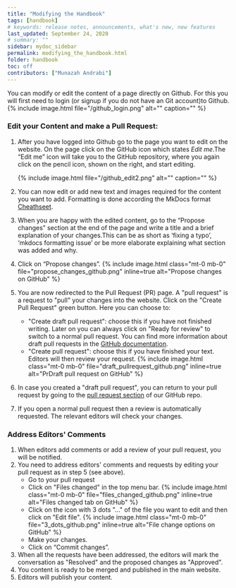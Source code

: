 ```yaml
---
title: "Modifying the Handbook"
tags: [handbook]
# keywords: release notes, announcements, what's new, new features
last_updated: September 24, 2020
# summary: ""
sidebar: mydoc_sidebar
permalink: modifying_the_handbook.html
folder: handbook
toc: off
contributors: ["Munazah Andrabi"]
---
```


   You can modify or edit the content of a page directly on Github. For this you will first need to login (or signup if you do not have an Git account)to Github.     
       {% include image.html file="/github_login.png" alt="" caption="" %}


### Edit your Content and make a Pull Request:
  
  1. After you have logged into Github go to the page you want to edit on the website. On the page click on the GitHub icon which states *Edit me*.The “Edit me”
     icon will take you to the GitHub repository, where you again click on the pencil icon, shown on the right, and start editing.
  
       {% include image.html file="/github_edit2.png" alt="" caption="" %}

  2. You can now edit or add new text and images required for the content you want to add. Formatting is done according the MkDocs format 
     [Cheathseet](http://madrus4u.com/mdocs/engine/cheatsheet/).
     
  3. When you are happy with the edited content, go to the “Propose changes” section at the end of the page and write a title and a brief 
     explanation of your changes.This can be as short as ‘fixing a typo’, ‘mkdocs formatting issue’ or be more elaborate explaining what section was added and why.
  
  4. Click on “Propose changes”.
    {% include image.html class="mt-0 mb-0" file="propose_changes_github.png" inline=true alt="Propose changes on GitHub" %}
  
  5. You are now redirected to the Pull Request (PR) page. A "pull request" is a request to "pull" your changes into the website. 
     Click on the "Create Pull Request" green button. Here you can choose to:

      - "Create draft pull request": choose this if you have not finished writing. Later on you can always click on "Ready for review" to switch to a normal 
         pull request. You can find more information about draft pull requests in the [GitHub documentation](https://docs.github.com/en/github/collaborating-with-issues-and-pull-requests/about-pull-requests#draft-pull-requests).
      - "Create pull request": choose this if you have finished your text. Editors will then review your request.
         {% include image.html class="mt-0 mb-0" file="draft_pullrequest_github.png" inline=true alt="PrDraft pull request on GitHub" %}

  6. In case you created a "draft pull request", you can return to your pull request by going to the [pull request section](https://github.com/ibisba/handbook/pulls) of our GitHub repo.
  
  7. If you open a normal pull request then a review is automatically requested. The relevant editors will check your changes. 

### Address Editors' Comments

 1. When editors add comments or add a review of your pull request, you will be notified.
 2. You need to address editors' comments and requests by editing your pull request as in step 5 (see above).
      - Go to your pull request
      - Click on "Files changed" in the top menu bar.
        {% include image.html class="mt-0 mb-0" file="files_changed_github.png" inline=true alt="Files changed tab on GitHub" %}
      - Click on the icon with 3 dots "..." of the file you  want to edit and then click on "Edit file".
        {% include image.html class="mt-0 mb-0" file="3_dots_github.png" inline=true alt="File change options on GitHub" %}
      - Make your changes.
      - Click on “Commit changes”.
3. When all the requests have been addressed, the editors will mark the conversation as "Resolved" and the proposed changes as "Approved".
4. You content is ready to be merged and published in the main website.
5. Editors will publish your content.
